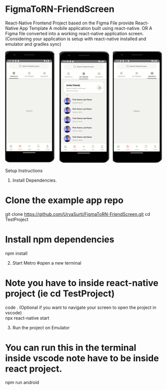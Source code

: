 # FigmaToRN-FriendScreen
React-Native Frontend Project based on the Figma File provide
React-Native App Template 
A mobile application built using react-native.
		OR
A Figma file converted into a working react-native application screen.(Considering your application is setup with react-native installed and emulator and gradles sync)

![Alt text](https://github.com/UrvaSurti/FigmaToRN-FriendScreen/blob/main/screenshots.png)









Setup Instructions
1.	Install Dependencies.
# Clone the example app repo
git clone https://github.com/UrvaSurti/FigmaToRN-FriendScreen.git
cd TestProject

# Install npm dependencies
npm install
	
2.	Start Metro 
#open a new terminal 
# Note you have to inside react-native project (ie cd TestProject)
code . (Optional if you want to navigate your screen to open the project in vscode)  
npx react-native start

3.	Run the project on Emulator
# You can run this in the terminal inside vscode note have to be inside react project. 
npm run android
